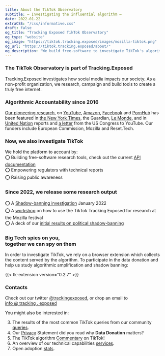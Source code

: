 ```yaml
---
title: About the TikTok Observatory
subtitle: — Investigating the influential algorithm —
date: 2022-01-22
extraCSS: "/css/informative.css"
draft: false
og_title: "Tracking Exposed TikTok Observatory"
og_type: "website"
og_image: "https://tiktok.tracking.exposed/images/mozilla-tiktok.png"
og_url: "https://tiktok.tracking.exposed/about/"
og_description: "We build free-software to investigate TikTok's algorithm and analyze its impact on our society."
---
```


<div class="row justify-content-md-center">
<div class="col-md-8">

### The TikTok Observatory is part of Tracking.Exposed

[Tracking.Exposed](https://tracking.exposed) investigates how social media impacts our society. As a non-profit organization, we research, campaign and build tools to create a truly free internet.

### Algorithmic Accountability since 2016

[Our pioneering research](https://tracking.exposed/publications/), on [YouTube](https://youtube.tracking.exposed), [Amazon](https://amazon.tracking.exposed), [Facebook](https://facebook.tracking.exposed) and [PornHub](https://pornhub.tracking.exposed) has been featured in [the New York Times](https://www.nytimes.com/interactive/2020/03/02/technology/youtube-conspiracy-theory.html), the Guardian, [Le Monde](https://www.lemonde.fr/pixels/article/2020/03/06/videos-complotistes-youtube-a-la-capacite-de-moderer-son-contenu-lorsqu-il-en-a-la-volonte-politique_6032050_4408996.html), and in [United Nation](https://undocs.org/pdf?symbol=en/A/73/348) reports and [a letter](https://malinowski.house.gov/sites/malinowski.house.gov/files/Letter%20to%20YouTube%20--%20Malinowski_Eshoo_final_0.pdf) from the US Congress to YouTube. Our funders include European Commission, Mozilla and Reset.Tech.

### Now, we also investigate TikTok

We hold the platform to account by:<br>
⭕ Building free-software research tools, check out the current [API documentation](/docs/tktrex/api/list-queries)<br>
⭕ Empowering regulators with technical reports<br>
⭕ Raising public awareness

### Since 2022, we release some research output

⭕ A [Shadow-banning investigation](/ws22-shadowban-research) January 2022
<br>
⭕ A [workshop](/slides/mozfest/) on how to use the TikTok Tracking Exposed for research at the Mozilla festival
<br>
⭕ A deck of our [initial results on political shadow-banning](https://docs.google.com/presentation/d/e/2PACX-1vSaNiJRE9u4IDRtIg-0WPrPfAVc_18Rfrm_QZu3tERQkrGBycVLkduj9E-35SOrZXWHnybLObJSqgU1/pub?start=false&loop=false&delayms=3000)
<br>

### Big Tech spies on you, <br> together we can spy on them

In order to investigate TikTok, we rely on a browser extension which collects the content served by the algorithm. To participate in the data donation and help us study algorithmic amplification and shadow banning:


{{< tk-extension version="0.2.7" >}}

### Contacts

Check out our twitter [@trackingexposed](https://twitter.com/trackingexposed), or drop an email to <br> <u> info @ tracking . exposed </u>

You might also be interested in:

3. The results of the most common TikTok queries from our community [queries](/queries).
2. Our [Privacy](/privacy) Statement did you read why **Data Donation** matters?
3. The TikTok algorithm [Commentary](/commentary) on TikTok!
4. An overview of our technical capabilities [services](/services).
5. Open adoption [stats](/stats).

</div>
</div>